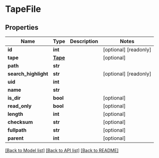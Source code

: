 # TapeFile

## Properties

Name | Type | Description | Notes
------------ | ------------- | ------------- | -------------
**id** | **int** |  | [optional] [readonly] 
**tape** | [**Tape**](Tape.md) |  | [optional] 
**path** | **str** |  | 
**search_highlight** | **str** |  | [optional] [readonly] 
**uid** | **int** |  | 
**name** | **str** |  | 
**is_dir** | **bool** |  | [optional] 
**read_only** | **bool** |  | [optional] 
**length** | **int** |  | [optional] 
**checksum** | **str** |  | [optional] 
**fullpath** | **str** |  | [optional] 
**parent** | **int** |  | [optional] 

[[Back to Model list]](../#documentation-for-models) [[Back to API list]](../#documentation-for-api-endpoints) [[Back to README]](../)


